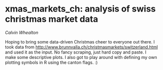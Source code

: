 # xmas_markets_ch: analysis of swiss christmas market data
_Calvin Whealton_

Hoping to bring some data-driven Christmas cheer to everyone out there. I took data from <http://www.brunnvalla.ch/christmasmarkets/switzerland.html> and used it as the input. No fancy scraping, just hard copy and paste. I make some descriptive plots. I also got to play around with defining my own plotting symbols in R using the canton flags. :)
